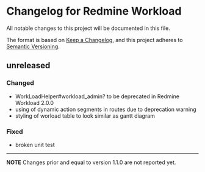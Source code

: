 # Changelog for Redmine Workload

All notable changes to this project will be documented in this file.

The format is based on [Keep a Changelog](https://keepachangelog.com/en/1.0.0/),
and this project adheres to [Semantic Versioning](https://semver.org/spec/v2.0.0.html).

## unreleased

### Changed

* WorkLoadHelper#workload_admin? to be deprecated in Redmine Workload 2.0.0
* using of dynamic action segments in routes due to deprecation warning
* styling of worload table to look similar as gantt diagram

### Fixed

* broken unit test

---

**NOTE** Changes prior and equal to version 1.1.0 are not reported yet.